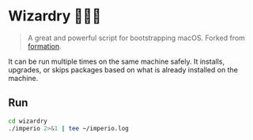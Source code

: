 # Wizardry 🧙🏾‍♂️

> A great and powerful script for bootstrapping macOS. Forked from [formation](https://github.com/minamarkham/formation).

It can be run multiple times on the same machine safely. It installs, upgrades, or skips packages based on what is already installed on the machine.

## Run

```sh
cd wizardry
./imperio 2>&1 | tee ~/imperio.log
```

<!--## Acknowledgements

Inspiration and code was taken from many sources, including:

- [Mathias Bynens'](https://github.com/mathiasbynens) [dotfiles](https://github.com/mathiasbynens/dotfiles)
- thoughtbot's [laptop](https://github.com/thoughtbot/laptop/)-->
